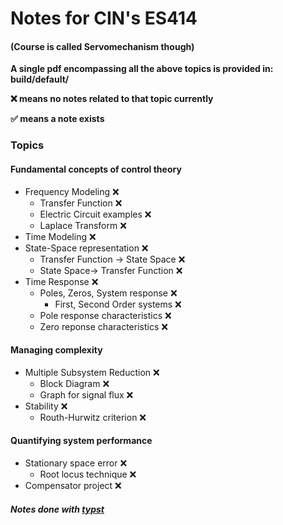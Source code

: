 # Notes for CIN's ES414

#### (Course is called  Servomechanism though)

**A single pdf encompassing all the above topics is provided in:
build/default/**

**❌ means no notes related to that topic currently**

**✅ means a note  exists**

### Topics

#### Fundamental  concepts of control theory

* Frequency Modeling  ❌
  * Transfer Function  ❌
  * Electric Circuit examples  ❌
  * Laplace Transform  ❌
* Time  Modeling  ❌
* State-Space representation  ❌
  * Transfer  Function  ->  State  Space  ❌
  * State  Space->  Transfer Function  ❌
* Time  Response  ❌
  * Poles, Zeros,  System response  ❌
    * First, Second Order systems  ❌
  * Pole response  characteristics  ❌
  * Zero  reponse  characteristics  ❌

#### Managing complexity

* Multiple  Subsystem  Reduction  ❌
  * Block  Diagram  ❌
  * Graph  for  signal flux  ❌
* Stability  ❌
  * Routh-Hurwitz  criterion  ❌

#### Quantifying  system performance

* Stationary space  error  ❌
  * Root  locus technique  ❌
* Compensator  project  ❌

##### Notes done with  [typst](https://github.com/typst/typst)
